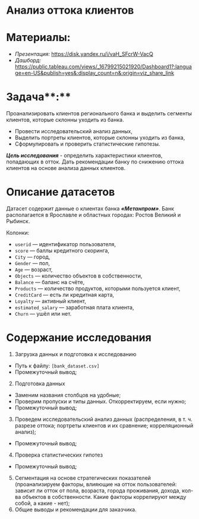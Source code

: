 # Анализ оттока клиентов

# Материалы:

* _Презентация:_ https://disk.yandex.ru/i/vaH_SFcrW-VacQ
* _Дашборд:_
https://public.tableau.com/views/_16799215021920/Dashboard1?:language=en-US&publish=yes&:display_count=n&:origin=viz_share_link

# Задача**:**

Проанализировать клиентов регионального банка и выделить сегменты клиентов, которые склонны уходить из банка.

- Провести исследовательский анализ данных,
- Выделить портреты клиентов, которые склонны уходить из банка,
- Сформулировать и проверить статистические гипотезы.

_**Цель исследования**_ - определить характеристики клиентов, попадающих в отток. Дать рекомендации банку по снижению оттока клиентов на основе анализа данных клиентов.
# Описание датасетов

Датасет содержит данные о клиентах банка _**«Метанпром»**_. Банк располагается в Ярославле и областных городах: Ростов Великий и Рыбинск.

Колонки:

- `userid` — идентификатор пользователя,
- `score` — баллы кредитного скоринга,
- `City` — город,
- `Gender` — пол,
- `Age` — возраст,
- `Objects` — количество объектов в собственности,
- `Balance` — баланс на счёте,
- `Products` — количество продуктов, которыми пользуется клиент,
- `CreditCard` — есть ли кредитная карта,
- `Loyalty` — активный клиент,
- `estimated_salary` — заработная плата клиента,
- `Churn` — ушёл или нет.


# Содержание исследования
1. Загрузка данных и подготовка к исследованию
- Путь к файлу: `[bank_dataset.csv]`
- Промежуточный вывод;
2. Подготовка данных 
- Заменим названия столбцов на удобные;
- Проверим пропуски и типы данных. Откорректируем, если нужно;
- Промежуточный вывод;
3. Проведем исследовательский анализ данных (распределения, в т. ч. разрезе оттока; портреты клиентов и их сравнение; корреляционный анализ);
- Промежуточный вывод;
4. Проверка статистических гипотез
- Промежуточный вывод;
5. Сегментация на основе стратегических показателей (проанализируем факторы, влияющие на отток пользователей: зависит ли отток от пола, возраста, города проживания, дохода, кол-ва объектов в собственности. Какие факторы коррелируют между собой, а какие - нет);
6. Общие выводы и рекомендации для заказчика.
